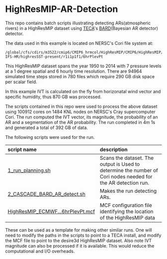 HighResMIP-AR-Detection
=======================
This repo contains batch scripts illustrating detecting ARs(atmospheric rivers)
in a HighResMIP dataset using [TECA](https://github.com/LBL-EESA/TECA)'s
[BARD](https://doi.org/10.5194/gmd-2020-55)(Bayesian AR detector) detector.

The data used in this example is located on NERSC's Cori file system at:
```
/global/cfs/cdirs/m3522/cmip6/CMIP6_hrmcol/HighResMIP/CMIP6/HighResMIP/ECMWF/ECMWF-IFS-HR/highresSST-present/r1i1p1f1/6hrPlevPt
```

This HighResMIP dataset spans the year 1950 to 2014 with 7 pressure levels at a
1 degree spatial and 6 hourly time resolution.  There are 94964 simulated time
steps stored in 780 files which require 290 GB disk space per scalar field.

In this example IVT is calculated on the fly from horizonatal wind vector and
specific humidity, thus 870 GB was processed.

The scripts contained in this repo were used to process the above dataset using
100912 cores on 1484 KNL nodes on NERSC's Cray supercomputer Cori. The run
computed the IVT vector, its magnitude, the probability of an AR and a
segmentation of the AR probability. The run completed in 4m 1s and generated a
total of 392 GB of data.

The following scripts were used for the run.

| script name | description |
| :---- | :---- |
| [1_run_planning.sh](1_run_planning.sh) | Scans the dataset. The output is Used to determine the number of Cori nodes needed for the AR detection run. |
| [2_CASCADE_BARD_AR_detect.sh](2_CASCADE_BARD_AR_detect.sh) | Makes the run detecting ARs. |
| [HighResMIP_ECMWF...6hrPlevPt.mcf](HighResMIP_ECMWF_ECMWF-IFS-HR_highresSST-present_r1i1p1f1_6hrPlevPt.mcf) | MCF configuration file identifying the location of the HighResMIP data |

These can be used as a template for making other similar runs. One will need to
modify the paths in the scripts to point to a TECA install, and modify the MCF
file to point to the desire3d HighResMIP dataset. Also note IVT magnitude can
also be processed if it is available. This would reduce the computational and
I/O overheads.


